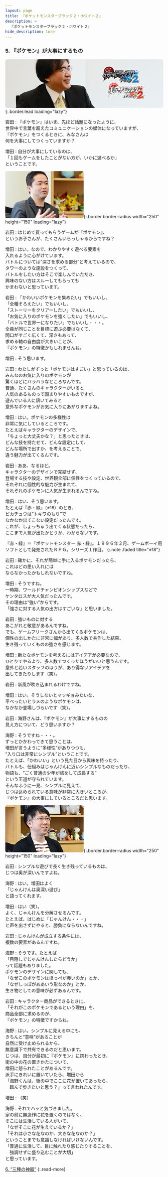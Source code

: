 ```yaml
---
layout: page
title: 『ポケットモンスターブラック２・ホワイト２』
description: >
  『ポケットモンスターブラック２・ホワイト２』
hide_description: ture
---
```


### 5. 『ポケモン』が大事にするもの

![](/interviews/jp/nds/irej/vol1/img/mainvisual5.jpg){:.border.lead loading="lazy"}

岩田
: 『ポケモン』はいま、先ほど話題になったように、<br>世界中で言葉を超えたコミュニケーションの媒体になっていますが、<br>『ポケモン』をつくるときに、みなさんは<br>何を大事にしてつくっていますか？

増田
: 自分が大事にしているのは、<br>「１回もゲームをしたことがない方が、いかに遊べるか」<br>ということです。

![](/interviews/jp/nds/irej/vol1/img/photo13.jpg){:.border.border-radius width="250" height="150" loading="lazy"}

岩田
: はじめて買ってもらうゲームが『ポケモン』、<br>というお子さんが、たくさんいらっしゃるからですね？

増田
: はい。なので、わかりやすく遊べる要素を<br>入れるように心がけています。<br>バトルについては“深さを求める部分”と考えているので、<br>タワーのような施設をつくって、<br>バトルをしたい方はそこで楽しんでいただき、<br>興味のない方はスルーしてもらっても<br>かまわないと思っています。

岩田
: 「かわいいポケモンを集めたい」でもいいし、<br>「全種そろえたい」でもいいし、<br>「ストーリーをクリアーしたい」でもいいし、<br>「お気に入りのポケモンを強くしたい」でもいいし、<br>「バトルで世界一になりたい」でもいいし・・・。<br>全員が同じことを目標に遊ぶ必要はなくて、<br>間口がすごく広くて、深さもあって、<br>求める軸の自由度が大きいことが、<br>『ポケモン』の特徴かもしれませんね。

増田
: そう思います。

岩田
: わたしがずっと「ポケモンはすごい」と思っているのは、<br>みんなのお気に入りのポケモンが<br>驚くほどにバラバラなところなんです。<br>普通、たくさんのキャラクターがいると<br>人気のあるものって固まりやすいものですが、<br>遊んでいる人に訊いてみると<br>意外なポケモンがお気に入りにあがりますよね。

増田
: はい。ポケモンの多様性は<br>非常に気にしているところです。<br>たとえばキャラクターのデザインで、<br>「ちょっと大丈夫かな？」と思ったときは、<br>どんな技を持たせて、どんな設定にして、<br>どんな場所で出すか、を考えることで、<br>違う魅力が出てくるんです。

岩田
: ああ、なるほど。<br>キャラクターのデザインで完結せず、<br>登場する技や設定、世界観全部に個性をつくっているので、<br>それぞれに個性的な魅力が生まれて、<br>それぞれのポケモンに人気が生まれるんですね。

増田
: はい、そう思います。<br>たとえば『赤・緑』（※18）のとき、<br>ピカチュウは“トキワのもり”で<br>なかなか出てこない設定だったんです。<br>これが、しょっちゅう出てくる状態だったら、<br>ここまで人気が出たかどうか、わからないです。

『赤・緑』＝『ポケットモンスター 赤・緑』。１９９６年２月、ゲームボーイ用ソフトとして発売されたＲＰＧ。シリーズ１作目。
{:.note .faded title="※18"}

岩田
: 確かに、それが簡単に手に入るポケモンだったら、<br>これほどの思い入れには<br>ならなかったかもしれないですね。

増田
: そうですね。<br>一時期、ワールドチャンピオンシップスなどで<br>ケンタロスが大人気だったんです。<br>その理由は“強い”からです。<br>「強さに対する人気の出方はすごいな」と思いました。

岩田
: 強いものに対する<br>あこがれと敬意があるんですね。<br>でも、ゲームフリークさんから出てくるポケモンは、<br>個性の出しかたに非常に幅があり、多人数で共作した結果、<br>生き残っていくものの強さを感じます。

増田
: 新たなポケモンを考えるにはアイデアが必要なので、<br>ひとりでやるより、多人数でつくったほうがいいと思うんです。<br>意外と若いスタッフのほうが、あり得ないアイデアを<br>出してきたりします（笑）。

岩田
: 新風が吹き込まれるわけですね。

増田
: はい。そうしないとマッギョみたいな、<br>平べったいヒラメのようなポケモンは、<br>なかなか登場しづらいです（笑）。

岩田
: 海野さんは、『ポケモン』が大事にするものの<br>見え方について、どう思いますか？

海野
: そうですね・・・。<br>ずっとかかわってきて思うことは、<br>増田が言うように“多様性”がありつつも、<br>“入り口は非常にシンプル”ということです。<br>たとえば、「かわいい」という見た目から興味を持ったり、<br>バトルも、仕組みはじゃんけんに近いシンプルなものだったり、<br>物語も、“ごく普通の少年が旅をして成長する”<br>という王道が守られています。<br>そんなふうに一見、シンプルに見えて、<br>じつは込められている意味が非常に大きいところが、<br>『ポケモン』の大事にしているところだと思います。

![](/interviews/jp/nds/irej/vol1/img/photo14.jpg){:.border.border-radius width="250" height="150" loading="lazy"}

岩田
: シンプルな遊びで長く生き残っているものは、<br>じつは奥が深いんですよね。

海野
: はい。増田はよく<br>「じゃんけんは奥深い遊び」<br>と語ってくれます。

増田
: はい（笑）。<br>よく、じゃんけんを分解させるんです。<br>たとえば、はじめに「じゃんけん・・・」<br>と声を出さずにやると、勝負にならないんですね。

岩田
: じゃんけんが成立する条件には、<br>複数の要素があるんですね。

海野
: そうです。たとえば<br>「目隠しでじゃんけんしたらどうか」<br>って話題もありました。<br>ポケモンのデザインに関しても、<br>「なぜこのポケモンはほっぺが赤いのか」とか、<br>「なぜしっぽがああいう形なのか」とか、<br>生き物としての意味が必ずあるんです。

岩田
: キャラクター商品ができるときに、<br>「それがこのポケモンであるという理由」を、<br>商品全部に求めるのが、<br>『ポケモン』の特徴ですからね。

海野
: はい。シンプルに見える中にも、<br>きちんと“意味”があることが<br>自然に受け止められるから、<br>無意識下で共有できるのだと思います。<br>じつは、自分が最初に『ポケモン』に携わったとき、<br>街の中の花の置きかたについて、<br>増田に怒られたことがあるんです。<br>派手にきれいに置いていたら、増田から<br>「海野くんは、街の中でここに花が置いてあったら、<br>　踏んで歩きたいと思う？」って言われたんです。

増田
: （笑）

海野
: それでハッと気づきました。<br>家の前に無造作に花を置くのではなく、<br>そこには生活している人がいて、<br>「なぜそこに花が生えているか？」<br>「それは小さな花なのか、大きな花なのか？」<br>ということまでも意識しなければいけないんです。<br>「普通に生活して、目に触れたり感じたりすることを、<br>　強調せずに盛り込むことが大切」<br>と思っています。

[6. “三種の神器”](6.md)
{:.read-more}

